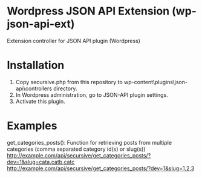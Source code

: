 Wordpress JSON API Extension (wp-json-api-ext)
==============================================
Extension controller for JSON API plugin (Wordpress)

Installation
============
1. Copy secursive.php from this repository to wp-content\plugins\json-api\controllers directory.
2. In Wordpress administration, go to JSON-API plugin settings.
3. Activate this plugin.

Examples
=========

get_categories_posts():
Function for retrieving posts from multiple categories (comma separated category id(s) or slug(s))
http://example.com/api/secursive/get_categories_posts/?dev=1&slug=cata,catb,catc
http://example.com/api/secursive/get_categories_posts/?dev=1&slug=1,2,3

